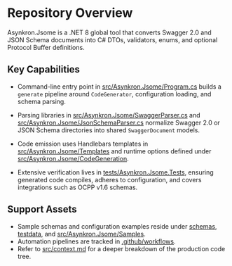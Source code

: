 # Repository Overview

Asynkron.Jsome is a .NET 8 global tool that converts Swagger 2.0 and JSON Schema documents into C# DTOs, validators, enums, and optional Protocol Buffer definitions.

## Key Capabilities
- Command-line entry point in [src/Asynkron.Jsome/Program.cs](src/Asynkron.Jsome/Program.cs) builds a `generate` pipeline around `CodeGenerator`, configuration loading, and schema parsing.
- Parsing libraries in [src/Asynkron.Jsome/SwaggerParser.cs](src/Asynkron.Jsome/SwaggerParser.cs) and [src/Asynkron.Jsome/JsonSchemaParser.cs](src/Asynkron.Jsome/JsonSchemaParser.cs) normalize Swagger 2.0 or JSON Schema directories into shared `SwaggerDocument` models.
- Code emission uses Handlebars templates in [src/Asynkron.Jsome/Templates](src/Asynkron.Jsome/Templates/context.md) and runtime options defined under [src/Asynkron.Jsome/CodeGeneration](src/Asynkron.Jsome/CodeGeneration/context.md).

- Extensive verification lives in [tests/Asynkron.Jsome.Tests](tests/Asynkron.Jsome.Tests/context.md), ensuring generated code compiles, adheres to configuration, and covers integrations such as OCPP v1.6 schemas.

## Support Assets
- Sample schemas and configuration examples reside under [schemas](schemas/context.md), [testdata](testdata/context.md), and [src/Asynkron.Jsome/Samples](src/Asynkron.Jsome/Samples/context.md).
- Automation pipelines are tracked in [.github/workflows](.github/workflows/context.md).
- Refer to [src/context.md](src/context.md) for a deeper breakdown of the production code tree.
